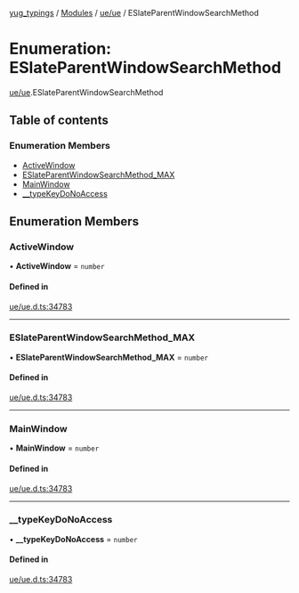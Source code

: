 [yug_typings](../README.md) / [Modules](../modules.md) / [ue/ue](../modules/ue_ue.md) / ESlateParentWindowSearchMethod

# Enumeration: ESlateParentWindowSearchMethod

[ue/ue](../modules/ue_ue.md).ESlateParentWindowSearchMethod

## Table of contents

### Enumeration Members

- [ActiveWindow](ue_ue.ESlateParentWindowSearchMethod.md#activewindow)
- [ESlateParentWindowSearchMethod\_MAX](ue_ue.ESlateParentWindowSearchMethod.md#eslateparentwindowsearchmethod_max)
- [MainWindow](ue_ue.ESlateParentWindowSearchMethod.md#mainwindow)
- [\_\_typeKeyDoNoAccess](ue_ue.ESlateParentWindowSearchMethod.md#__typekeydonoaccess)

## Enumeration Members

### ActiveWindow

• **ActiveWindow** = `number`

#### Defined in

[ue/ue.d.ts:34783](https://github.com/YugMetaverse/yug_typings/blob/25cad34/ue/ue.d.ts#L34783)

___

### ESlateParentWindowSearchMethod\_MAX

• **ESlateParentWindowSearchMethod\_MAX** = `number`

#### Defined in

[ue/ue.d.ts:34783](https://github.com/YugMetaverse/yug_typings/blob/25cad34/ue/ue.d.ts#L34783)

___

### MainWindow

• **MainWindow** = `number`

#### Defined in

[ue/ue.d.ts:34783](https://github.com/YugMetaverse/yug_typings/blob/25cad34/ue/ue.d.ts#L34783)

___

### \_\_typeKeyDoNoAccess

• **\_\_typeKeyDoNoAccess** = `number`

#### Defined in

[ue/ue.d.ts:34783](https://github.com/YugMetaverse/yug_typings/blob/25cad34/ue/ue.d.ts#L34783)
